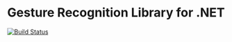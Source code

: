 Gesture Recognition Library for .NET
====================================

[![Build Status](https://travis-ci.org/i2e-haw-hamburg/gesture-recognition.svg?branch=master)](https://travis-ci.org/i2e-haw-hamburg/gesture-recognition)

